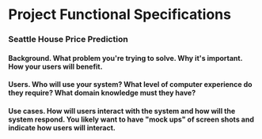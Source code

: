 # Project Functional Specifications
### Seattle House Price Prediction

#### Background. What problem you're trying to solve. Why it's important. How your users will benefit.

#### Users. Who will use your system? What level of computer experience do they require? What domain knowledge must they have?

#### Use cases. How will users interact with the system and how will the system respond. You likely want to have "mock ups" of screen shots and indicate how users will interact.











